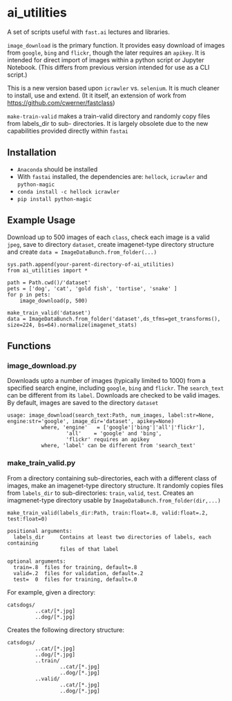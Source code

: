 # ai_utilities

A set of scripts useful with `fast.ai` lectures and libraries.

`image_download` is the primary function. It provides easy download of images from `google`, `bing` and `flickr`, though the later requires an `apikey`. It is intended for direct import of images within a python script or Jupyter Notebook. (This differs from previous version intended for use as a CLI script.)

This is a new version based upon `icrawler` vs. `selenium`. It is much cleaner to install, use and extend. (It it itself, an extension of work from https://github.com/cwerner/fastclass)

`make-train-valid` makes a train-valid directory and randomly copy files from labels_dir to sub-
directories. It is largely obsolete due to the new capabilities provided directly within `fastai`

## Installation
- `Anaconda` should be installed
- With `fastai` installed, the dependencies are: `hellock`, `icrawler` and `python-magic`
- `conda install -c hellock icrawler`
- `pip install python-magic`

## Example Usage
Download up to 500 images of each `class`, check each image is a valid `jpeg`, save to directory `dataset`, create imagenet-type directory structure and create `data = ImageDataBunch.from_folder(...)`
```
sys.path.append(your-parent-directory-of-ai_utilities)
from ai_utilities import *

path = Path.cwd()/'dataset'
pets = ['dog', 'cat', 'gold fish', 'tortise', 'snake' ]
for p in pets:
    image_download(p, 500)
    
make_train_valid('dataset')
data = ImageDataBunch.from_folder('dataset',ds_tfms=get_transforms(), size=224, bs=64).normalize(imagenet_stats)
```    

## Functions
### image_download.py
Downloads upto a number of images (typically limited to 1000) from a specified search engine, including `google`, `bing` and `flickr`. The `search_text` can be different from its `label`. Downloads are checked to be valid images. By default, images are saved to the directory `dataset`

```
usage: image_download(search_text:Path, num_images, label:str=None, engine:str='google', image_dir='dataset', apikey=None)
           where, 'engine'   = ['google'|'bing'|'all'|'flickr'],
                   'all'    = 'google' and 'bing',
                   'flickr' requires an apikey
           where, 'label' can be different from 'search_text'
```

### make_train_valid.py
From a directory containing sub-directories, each with a different class of images, make an imagenet-type directory structure.
It randomly copies files from `labels_dir` to sub-directories: `train`, `valid`, `test`. Creates an imagmenet-type directory usable by `ImageDataBunch.from_folder(dir,...)`

```
make_train_valid(labels_dir:Path, train:float=.8, valid:float=.2, test:float=0)
                           
positional arguments:
  labels_dir     Contains at least two directories of labels, each containing
                 files of that label

optional arguments:
  train=.8  files for training, default=.8
  valid=.2  files for validation, default=.2
  test=  0  files for training, default=.0
```

For example, given a directory:
```
catsdogs/
         ..cat/[*.jpg]
         ..dog/[*.jpg]
```         

Creates the following directory structure:
```
catsdogs/
         ..cat/[*.jpg]
         ..dog/[*.jpg]
         ..train/
                 ..cat/[*.jpg]
                 ..dog/[*.jpg]
         ..valid/
                 ..cat/[*.jpg]
                 ..dog/[*.jpg]
``` 
